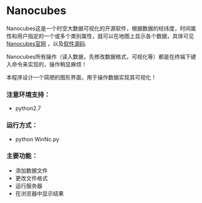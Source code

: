 # Nanocubes

Nanocubes这是一个时空大数据可视化的开源软件，根据数据的经纬度，时间属性和用户指定的一个或多个类别属性，就可以在地图上显示各个数据，具体可见[Nanocubes官网](http://nanocubes.net/) ，以及[软件源码](https://github.com/laurolins/nanocube).

Nanocubes所有操作（读入数据，先修改数据格式，可视化等）都是在终端下键入命令来实现的，操作稍显麻烦！

本程序设计一个简陋的图形界面，用于操作数据实现其可视化！

### 注意环境支持：
* python2.7

### 运行方式：
* python WinNc.py

### 主要功能：
* 添加数据文件
* 更改文件格式
* 运行服务器
* 在浏览器中显示结果
